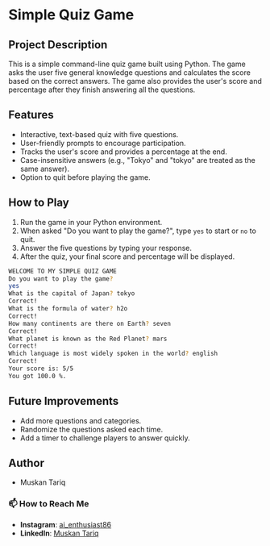 # Simple Quiz Game

## Project Description

This is a simple command-line quiz game built using Python. The game asks the user five general knowledge questions and calculates the score based on the correct answers. The game also provides the user's score and percentage after they finish answering all the questions.

## Features

- Interactive, text-based quiz with five questions.
- User-friendly prompts to encourage participation.
- Tracks the user's score and provides a percentage at the end.
- Case-insensitive answers (e.g., "Tokyo" and "tokyo" are treated as the same answer).
- Option to quit before playing the game.

## How to Play

1. Run the game in your Python environment.
2. When asked "Do you want to play the game?", type `yes` to start or `no` to quit.
3. Answer the five questions by typing your response.
4. After the quiz, your final score and percentage will be displayed.

```bash
WELCOME TO MY SIMPLE QUIZ GAME
Do you want to play the game?
yes
What is the capital of Japan? tokyo
Correct!
What is the formula of water? h2o
Correct!
How many continents are there on Earth? seven
Correct!
What planet is known as the Red Planet? mars
Correct!
Which language is most widely spoken in the world? english
Correct!
Your score is: 5/5
You got 100.0 %.
```

## Future Improvements
- Add more questions and categories.
- Randomize the questions asked each time.
- Add a timer to challenge players to answer quickly.

## Author
- Muskan Tariq

### 📫 How to Reach Me
- **Instagram**: [ai_enthusiast86](https://www.instagram.com/ai_enthusiast86)
- **LinkedIn**: [Muskan Tariq](https://www.linkedin.com/in/muskan-tariq-095a50282)
